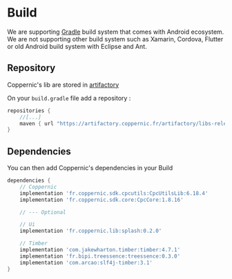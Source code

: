 Build
======

We are supporting [Gradle](https://developer.android.com/studio/build) build system that comes with Android ecosystem.
We are not supporting other build system such as Xamarin, Cordova, Flutter or old Android build system with Eclipse and Ant.

Repository
----------

Coppernic's lib are stored in [artifactory ](https://artifactory.coppernic.fr/artifactory/webapp/#/home)

On your `build.gradle` file add a repository :

```groovy
repositories {
    //[...]
    maven { url "https://artifactory.coppernic.fr/artifactory/libs-release" }
}
```

Dependencies
------------

You can then add Coppernic's dependencies in your Build

```groovy
dependencies {
    // Coppernic
    implementation 'fr.coppernic.sdk.cpcutils:CpcUtilsLib:6.18.4'
    implementation 'fr.coppernic.sdk.core:CpcCore:1.8.16'

    // --- Optional

    // Ui
    implementation 'fr.coppernic.lib:splash:0.2.0'

    // Timber
    implementation 'com.jakewharton.timber:timber:4.7.1'
    implementation 'fr.bipi.treessence:treessence:0.3.0'
    implementation 'com.arcao:slf4j-timber:3.1'
}
```
